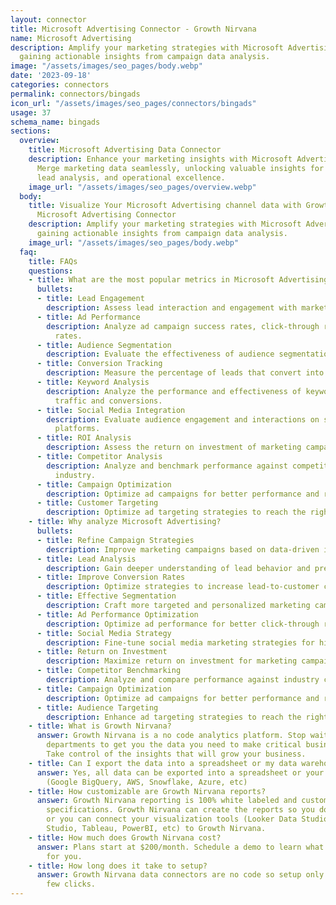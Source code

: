```yaml
---
layout: connector
title: Microsoft Advertising Connector - Growth Nirvana
name: Microsoft Advertising
description: Amplify your marketing strategies with Microsoft Advertising integration,
  gaining actionable insights from campaign data analysis.
image: "/assets/images/seo_pages/body.webp"
date: '2023-09-18'
categories: connectors
permalink: connectors/bingads
icon_url: "/assets/images/seo_pages/connectors/bingads"
usage: 37
schema_name: bingads
sections:
  overview:
    title: Microsoft Advertising Data Connector
    description: Enhance your marketing insights with Microsoft Advertising integration.
      Merge marketing data seamlessly, unlocking valuable insights for campaign strategies,
      lead analysis, and operational excellence.
    image_url: "/assets/images/seo_pages/overview.webp"
  body:
    title: Visualize Your Microsoft Advertising channel data with Growth Nirvana's
      Microsoft Advertising Connector
    description: Amplify your marketing strategies with Microsoft Advertising integration,
      gaining actionable insights from campaign data analysis.
    image_url: "/assets/images/seo_pages/body.webp"
  faq:
    title: FAQs
    questions:
    - title: What are the most popular metrics in Microsoft Advertising to analyze?
      bullets:
      - title: Lead Engagement
        description: Assess lead interaction and engagement with marketing materials.
      - title: Ad Performance
        description: Analyze ad campaign success rates, click-through rates, and conversion
          rates.
      - title: Audience Segmentation
        description: Evaluate the effectiveness of audience segmentation strategies.
      - title: Conversion Tracking
        description: Measure the percentage of leads that convert into customers.
      - title: Keyword Analysis
        description: Analyze the performance and effectiveness of keywords in driving
          traffic and conversions.
      - title: Social Media Integration
        description: Evaluate audience engagement and interactions on social media
          platforms.
      - title: ROI Analysis
        description: Assess the return on investment of marketing campaigns.
      - title: Competitor Analysis
        description: Analyze and benchmark performance against competitors in the
          industry.
      - title: Campaign Optimization
        description: Optimize ad campaigns for better performance and results.
      - title: Customer Targeting
        description: Optimize ad targeting strategies to reach the right customers.
    - title: Why analyze Microsoft Advertising?
      bullets:
      - title: Refine Campaign Strategies
        description: Improve marketing campaigns based on data-driven insights.
      - title: Lead Analysis
        description: Gain deeper understanding of lead behavior and preferences.
      - title: Improve Conversion Rates
        description: Optimize strategies to increase lead-to-customer conversion rates.
      - title: Effective Segmentation
        description: Craft more targeted and personalized marketing campaigns.
      - title: Ad Performance Optimization
        description: Optimize ad performance for better click-through rates and conversions.
      - title: Social Media Strategy
        description: Fine-tune social media marketing strategies for higher engagement.
      - title: Return on Investment
        description: Maximize return on investment for marketing campaigns.
      - title: Competitor Benchmarking
        description: Analyze and compare performance against industry competitors.
      - title: Campaign Optimization
        description: Optimize ad campaigns for better performance and results.
      - title: Audience Targeting
        description: Enhance ad targeting strategies to reach the right audience.
    - title: What is Growth Nirvana?
      answer: Growth Nirvana is a no code analytics platform. Stop waiting for other
        departments to get you the data you need to make critical business decisions.
        Take control of the insights that will grow your business.
    - title: Can I export the data into a spreadsheet or my data warehouse?
      answer: Yes, all data can be exported into a spreadsheet or your data warehouse
        (Google BigQuery, AWS, Snowflake, Azure, etc)
    - title: How customizable are Growth Nirvana reports?
      answer: Growth Nirvana reporting is 100% white labeled and customized to your
        specifications. Growth Nirvana can create the reports so you don’t have to
        or you can connect your visualization tools (Looker Data Studio/Google Data
        Studio, Tableau, PowerBI, etc) to Growth Nirvana.
    - title: How much does Growth Nirvana cost?
      answer: Plans start at $200/month. Schedule a demo to learn what plan is best
        for you.
    - title: How long does it take to setup?
      answer: Growth Nirvana data connectors are no code so setup only requires a
        few clicks.
---
```

